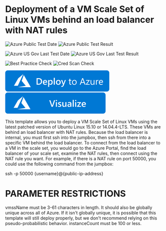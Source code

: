 # Deployment of a VM Scale Set of Linux VMs behind an load balancer with NAT rules

![Azure Public Test Date](https://azurequickstartsservice.blob.core.windows.net/badges/201-vmss-internal-loadbalancer/PublicLastTestDate.svg)
![Azure Public Test Result](https://azurequickstartsservice.blob.core.windows.net/badges/201-vmss-internal-loadbalancer/PublicDeployment.svg)

![Azure US Gov Last Test Date](https://azurequickstartsservice.blob.core.windows.net/badges/201-vmss-internal-loadbalancer/FairfaxLastTestDate.svg)
![Azure US Gov Last Test Result](https://azurequickstartsservice.blob.core.windows.net/badges/201-vmss-internal-loadbalancer/FairfaxDeployment.svg)

![Best Practice Check](https://azurequickstartsservice.blob.core.windows.net/badges/201-vmss-internal-loadbalancer/BestPracticeResult.svg)
![Cred Scan Check](https://azurequickstartsservice.blob.core.windows.net/badges/201-vmss-internal-loadbalancer/CredScanResult.svg)

[![Deploy To Azure](https://raw.githubusercontent.com/Azure/azure-quickstart-templates/master/1-CONTRIBUTION-GUIDE/images/deploytoazure.svg?sanitize=true)](https://portal.azure.com/#create/Microsoft.Template/uri/https%3A%2F%2Fraw.githubusercontent.com%2FAzure%2Fazure-quickstart-templates%2Fmaster%2F201-vmss-internal-loadbalancer%2Fazuredeploy.json)
[![Visualize](https://raw.githubusercontent.com/Azure/azure-quickstart-templates/master/1-CONTRIBUTION-GUIDE/images/visualizebutton.svg?sanitize=true)](http://armviz.io/#/?load=https%3A%2F%2Fraw.githubusercontent.com%2FAzure%2Fazure-quickstart-templates%2Fmaster%2F201-vmss-internal-loadbalancer%2Fazuredeploy.json)

This template allows you to deploy a VM Scale Set of Linux VMs using the latest
patched version of Ubuntu Linux 15.10 or 14.04.4-LTS. These VMs are behind an
load balancer with NAT rules. Because the load balancer is internal, you must
first ssh into the jumpbox, then ssh from there into a specific VM behind the
load balancer. To connect from the load balancer to a VM in the scale set, you
would go to the Azure Portal, find the load balancer of your scale set, examine
the NAT rules, then connect using the NAT rule you want. For example, if there
is a NAT rule on port 50000, you could use the following command from the
jumpbox:

ssh -p 50000 {username}@{public-ip-address}

# PARAMETER RESTRICTIONS

vmssName must be 3-61 characters in length. It should also be globally unique
across all of Azure. If it isn't globally unique, it is possible that this
template will still deploy properly, but we don't recommend relying on this
pseudo-probabilistic behavior. instanceCount must be 100 or less.

